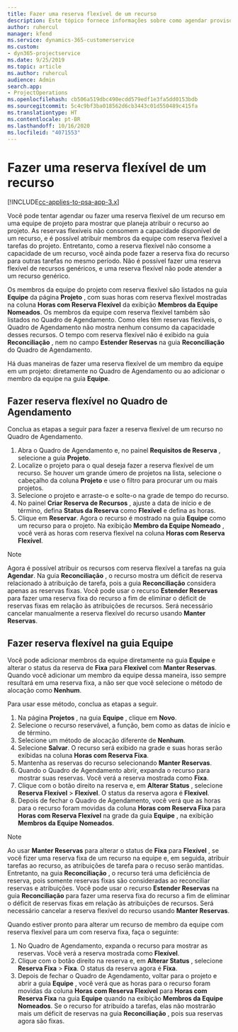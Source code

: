 ```yaml
---
title: Fazer uma reserva flexível de um recurso
description: Este tópico fornece informações sobre como agendar provisoriamente ou reservar de maneira flexível membros da equipe do projeto.
author: ruhercul
manager: kfend
ms.service: dynamics-365-customerservice
ms.custom:
- dyn365-projectservice
ms.date: 9/25/2019
ms.topic: article
ms.author: ruhercul
audience: Admin
search.app:
- ProjectOperations
ms.openlocfilehash: cb506a519dbc490ecdd579edf1e3fa5dd0153bdb
ms.sourcegitcommit: 5c4c9bf3ba018562d6cb3443c01d550489c415fa
ms.translationtype: HT
ms.contentlocale: pt-BR
ms.lasthandoff: 10/16/2020
ms.locfileid: "4071553"
---
```

# <a name="soft-book-a-resource"></a>Fazer uma reserva flexível de um recurso

[!INCLUDE[cc-applies-to-psa-app-3.x](../includes/cc-applies-to-psa-app-3x.md)]

Você pode tentar agendar ou fazer uma reserva flexível de um recurso em uma equipe de projeto para mostrar que planeja atribuir o recurso ao projeto. As reservas flexíveis não consomem a capacidade disponível de um recurso, e é possível atribuir membros da equipe com reserva flexível a tarefas do projeto. Entretanto, como a reserva flexível não consome a capacidade de um recurso, você ainda pode fazer a reserva fixa do recurso para outras tarefas no mesmo período. Não é possível fazer uma reserva flexível de recursos genéricos, e uma reserva flexível não pode atender a um recurso genérico.

Os membros da equipe do projeto com reserva flexível são listados na guia **Equipe** da página **Projeto** , com suas horas com reserva flexível mostradas na coluna **Horas com Reserva Flexível** da exibição **Membros da Equipe Nomeados**. Os membros da equipe com reserva flexível também são listados no Quadro de Agendamento. Como eles têm reservas flexíveis, o Quadro de Agendamento não mostra nenhum consumo da capacidade desses recursos. O tempo com reserva flexível não é exibido na guia **Reconciliação** , nem no campo **Estender Reservas** na guia **Reconciliação** do Quadro de Agendamento. 

Há duas maneiras de fazer uma reserva flexível de um membro da equipe em um projeto: diretamente no Quadro de Agendamento ou ao adicionar o membro da equipe na guia **Equipe**. 

## <a name="soft-book-from-the-schedule-board"></a>Fazer reserva flexível no Quadro de Agendamento
Conclua as etapas a seguir para fazer a reserva flexível de um recurso no Quadro de Agendamento. 

1. Abra o Quadro de Agendamento e, no painel **Requisitos de Reserva** , selecione a guia **Projeto**.
2. Localize o projeto para o qual deseja fazer a reserva flexível de um recurso. Se houver um grande úmero de projetos na lista, selecione o cabeçalho da coluna **Projeto** e use o filtro para procurar um ou mais projetos.
3. Selecione o projeto e arraste-o e solte-o na grade de tempo do recurso.
5. No painel **Criar Reserva de Recursos** , ajuste a data de início e de término, defina **Status da Reserva** como **Flexível** e defina as horas. 
6. Clique em **Reservar**. Agora o recurso é mostrado na guia **Equipe** como um recurso para o projeto. Na exibição **Membro da Equipe Nomeado** , você verá as horas com reserva flexível na coluna **Horas com Reserva Flexível**.

> [!NOTE]
> Agora é possível atribuir os recursos com reserva flexível a tarefas na guia **Agendar**. Na guia **Reconciliação** , o recurso mostra um déficit de reserva relacionado à atribuição de tarefa, pois a guia **Reconciliação** considera apenas as reservas fixas. Você pode usar o recurso **Estender Reservas** para fazer uma reserva fixa do recurso a fim de eliminar o déficit de reservas fixas em relação às atribuições de recursos. Será necessário cancelar manualmente a reserva flexível do recurso usando **Manter Reservas**.

## <a name="soft-book-on-the-team-tab"></a>Fazer reserva flexível na guia Equipe

Você pode adicionar membros da equipe diretamente na guia **Equipe** e alterar o status da reserva de **Fixa** para **Flexível** com **Manter Reservas**. Quando você adicionar um membro da equipe dessa maneira, isso sempre resultará em uma reserva fixa, a não ser que você selecione o método de alocação como **Nenhum**.

Para usar esse método, conclua as etapas a seguir.

1. Na página **Projetos** , na guia **Equipe** , clique em **Novo**.
2. Selecione o recurso reservável, a função, bem como as datas de início e de término.
3. Selecione um método de alocação diferente de **Nenhum**.
4. Selecione **Salvar**. O recurso será exibido na grade e suas horas serão exibidas na coluna **Horas com Reserva Fixa**.
5. Mantenha as reservas do recurso selecionando **Manter Reservas**.
6. Quando o Quadro de Agendamento abrir, expanda o recurso para mostrar suas reservas. Você verá a reserva mostrada como **Fixa**.
7. Clique com o botão direito na reserva e, em **Alterar Status** , selecione **Reserva Flexível** \> **Flexível**. O status da reserva agora é **Flexível**.
8. Depois de fechar o Quadro de Agendamento, você verá que as horas para o recurso foram movidas da coluna **Horas com Reserva Fixa** para **Horas com Reserva Flexível** na grade da guia **Equipe** , na exibição **Membros da Equipe Nomeados**.

> [!NOTE]
> Ao usar **Manter Reservas** para alterar o status de **Fixa** para **Flexível** , se você fizer uma reserva fixa de um recurso na equipe e, em seguida, atribuir tarefas ao recurso, as atribuições de tarefa para o recuso serão mantidas. Entretanto, na guia **Reconciliação** , o recurso terá uma deficiência de reserva, pois somente reservas fixas são consideradas ao reconciliar reservas e atribuições. Você pode usar o recurso **Estender Reservas** na guia **Reconciliação** para fazer uma reserva fixa do recurso a fim de eliminar o déficit de reservas fixas em relação às atribuições de recursos. Será necessário cancelar a reserva flexível do recurso usando **Manter Reservas**.

Quando estiver pronto para alterar um recurso de membro da equipe com reserva flexível para um com reserva fixa, faça o seguinte:

1. No Quadro de Agendamento, expanda o recurso para mostrar as reservas. Você verá a reserva mostrada como **Flexível**.
2. Clique com o botão direito na reserva e, em **Alterar Status** , selecione **Reserva Fixa** \> **Fixa**. O status da reserva agora é **Fixa**.
3. Depois de fechar o Quadro de Agendamento, voltar para o projeto e abrir a guia **Equipe** , você verá que as horas para o recurso foram movidas da coluna **Horas com Reserva Flexível** para **Horas com Reserva Fixa** na guia **Equipe** quando na exibição **Membros da Equipe Nomeados**. Se o recurso for atribuído a tarefas, elas não mostrarão mais um déficit de reservas na guia **Reconciliação** , pois sua reservas agora são fixas.

